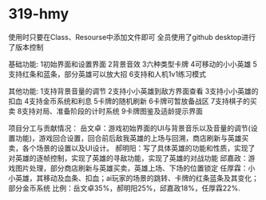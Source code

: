 # 319-hmy
使用时只要在Class、Resourse中添加文件即可
全员使用了github desktop进行了版本控制

基础功能:
1初始界面和设置界面
2背景音效
3六种类型卡牌
4可移动的小小英雄
5支持红条和蓝条，部分英雄可以放大招
6支持和人机1v1练习模式

其他功能:
1支持背景音量的调节
2支持小小英雄到敌方界面查看
3支持小小英雄的扣血
4支持金币系统和利息
5卡牌的随机刷新
6卡牌可暂放备战区
7支持棋子的买卖
8支持对局、准备阶段的计时系统
9卡牌图鉴及适龄提示界面

项目分工与贡献情况：
岳文卓：游戏初始界面的UI与背景音乐以及音量的调节(设置功能)，游戏回合设置，回合前后敌我英雄的上场与回溯，商店刷新与英雄买卖，各个场景的设置以及UI设计。
郝明阳：写了具体英雄的功能和性质，实现了对英雄的逐帧控制，实现了英雄的寻敌功能，实现了英雄的对战功能
邱嘉政：游戏图片处理，部分商店刷新与英雄买卖，英雄上场、下场的位置锁定
任厚霖：小小英雄，其移动及血条、扣血；ai玩家的场景的跳转、卡牌的红条蓝条及其变化；部分金币系统
比例：岳文卓35%，郝明阳25%，邱嘉政18%，任厚霖22%.
